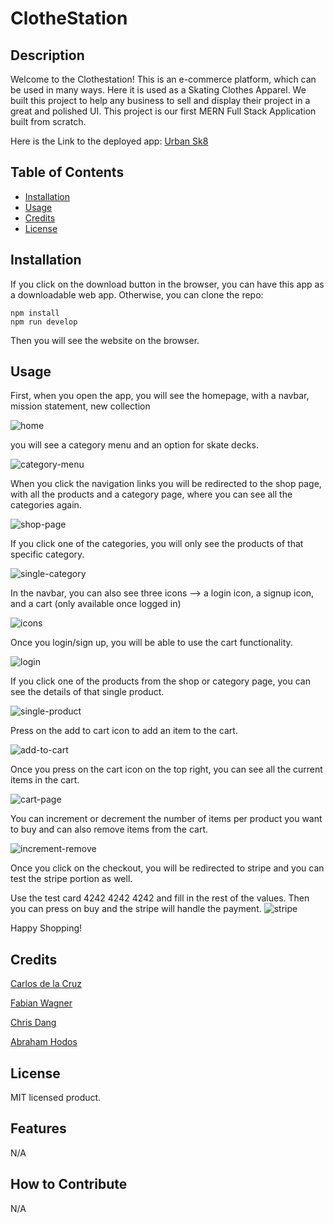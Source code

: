 # ClotheStation

## Description

Welcome to the Clothestation! 
This is an e-commerce platform, which can be used in many ways. Here it is used as a Skating Clothes Apparel.
We built this project to help any business to sell and display their project in a great and polished UI.
This project is our first MERN Full Stack Application built from scratch.

Here is the Link to the deployed app: [Urban Sk8](https://urban-sk8-ef054e6c42c1.herokuapp.com/)

## Table of Contents

- [Installation](#installation)
- [Usage](#usage)
- [Credits](#credits)
- [License](#license)

## Installation

If you click on the download button in the browser, you can have this app as a downloadable web app.
Otherwise, you can clone the repo:
```
npm install
npm run develop

```
Then you will see the website on the browser.

## Usage

First, when you open the app, you will see the homepage, with a navbar, mission statement, new collection

![home](https://github.com/cdelacruzzin/ClotheStation/assets/129299589/8d1019b2-0158-436a-aa68-47589d1eecac)

you will see a category menu and an option for skate decks.

![category-menu](https://github.com/cdelacruzzin/ClotheStation/assets/129299589/a74c5984-1ed1-458d-aa15-17556cfb713a)

When you click the navigation links you will be redirected
to the shop page, with all the products and a category page, where you can see all the categories again.

![shop-page](https://github.com/cdelacruzzin/ClotheStation/assets/129299589/f37a00d9-ae3a-40a2-96ed-a9b8852f4f31)

If you click one of the categories, you will only see the products of that specific category.

![single-category](https://github.com/cdelacruzzin/ClotheStation/assets/129299589/ace8b5c8-5f3b-461b-a414-c01dad021e18)

In the navbar, you can also see three icons --> a login icon, a signup icon, and a cart (only available once logged in)

![icons](https://github.com/cdelacruzzin/ClotheStation/assets/129299589/35bb2c82-ff6d-4860-9a0b-c9b7fa604324)

Once you login/sign up, you will be able to use the cart functionality.

![login](https://github.com/cdelacruzzin/ClotheStation/assets/129299589/12e39750-1be2-4627-8e01-f7a24bd8f738)

If you click one of the products from the shop or category page, you can see the details of that single product.

![single-product](https://github.com/cdelacruzzin/ClotheStation/assets/129299589/b1c469c4-e9dc-420c-849b-db0b5b45a310)

Press on the add to cart icon to add an item to the cart.

![add-to-cart](https://github.com/cdelacruzzin/ClotheStation/assets/129299589/4a1a0ede-27ee-4618-ac8c-d75f3d9dba92)

Once you press on the cart icon on the top right, you can see all the current items in the cart.

![cart-page](https://github.com/cdelacruzzin/ClotheStation/assets/129299589/2513740d-076d-4339-84ae-0e06a5847df6)

You can increment or decrement the number of items per product you want to buy and can also remove items from the cart.

![increment-remove](https://github.com/cdelacruzzin/ClotheStation/assets/129299589/a0c3d298-6a80-4002-a831-3c99bbbfd69d)

Once you click on the checkout, you will be redirected to stripe and you can test the stripe portion as well.

Use the test card 4242 4242 4242 and fill in the rest of the values.
Then you can press on buy and the stripe will handle the payment.
![stripe](https://github.com/cdelacruzzin/ClotheStation/assets/129299589/69fde18d-3888-495a-aa01-45482e16b6b1)

Happy Shopping!

## Credits

[Carlos de la Cruz](https://github.com/cdelacruzzin)

[Fabian Wagner](https://github.com/Fabianmelone)

[Chris Dang](https://github.com/Koro999)

[Abraham Hodos](https://github.com/hnm938)

## License

MIT licensed product.

## Features

N/A

## How to Contribute

N/A
